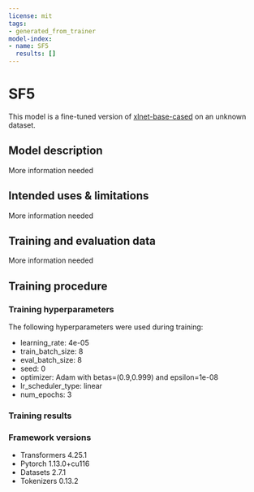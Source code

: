 ```yaml
---
license: mit
tags:
- generated_from_trainer
model-index:
- name: SF5
  results: []
---
```


<!-- This model card has been generated automatically according to the information the Trainer had access to. You
should probably proofread and complete it, then remove this comment. -->

# SF5

This model is a fine-tuned version of [xlnet-base-cased](https://huggingface.co/xlnet-base-cased) on an unknown dataset.

## Model description

More information needed

## Intended uses & limitations

More information needed

## Training and evaluation data

More information needed

## Training procedure

### Training hyperparameters

The following hyperparameters were used during training:
- learning_rate: 4e-05
- train_batch_size: 8
- eval_batch_size: 8
- seed: 0
- optimizer: Adam with betas=(0.9,0.999) and epsilon=1e-08
- lr_scheduler_type: linear
- num_epochs: 3

### Training results



### Framework versions

- Transformers 4.25.1
- Pytorch 1.13.0+cu116
- Datasets 2.7.1
- Tokenizers 0.13.2
